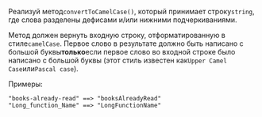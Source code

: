 Реализуй метод`convertToCamelCase()`, который принимает строку`string`, где слова разделены
дефисами и/или нижними подчеркиваниями.

Метод должен вернуть входную строку, отформатированную в стиле`camelCase`. Первое слово в
результате должно быть написано с большой буквы**только**если первое слово во входной строке было
написано с большой буквы (этот стиль известен как`Upper Camel Case`или`Pascal case`).

Примеры:

```
"books-already-read" ==> "booksAlreadyRead"
"Long_function_Name" ==> "LongFunctionName"
 ```